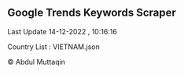 

## Google Trends Keywords Scraper 
 
Last Update 14-12-2022 , 10:16:16

Country List :
VIETNAM.json



© Abdul Muttaqin 
